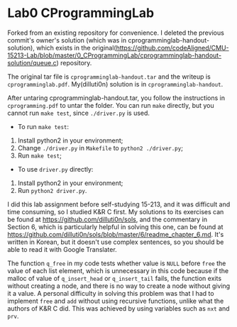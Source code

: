 # Lab0 CProgrammingLab

Forked from an existing repository for convenience. I deleted the previous commit's owner's solution (which was in cprogramminglab-handout-solution), which exists in the original(https://github.com/codeAligned/CMU-15213-Lab/blob/master/0_CProgrammingLab/cprogramminglab-handout-solution/queue.c) repository.

The original tar file is `cprogramminglab-handout.tar` and the writeup is
`cprogramminglab.pdf`. My(dilluti0n) solution is in `cprogramminglab-handout`.

After untaring cprogramminglab-handout.tar, you follow the instructions in 
`cprogramming.pdf` to untar the folder. You can run `make` directly, but you
cannot run `make test`, since `./driver.py` is used. 

- To run `make test`:
1. Install python2 in your environment;
2. Change `./driver.py` in `Makefile` to `python2 ./driver.py`;
3. Run `make test`;

- To use `driver.py` directly:
1. Install python2 in your environment;
2. Run `python2 driver.py`.

I did this lab assignment before self-studying 15-213, and it was difficult and time consuming, so I studied K&R C first. 
My solutions to its exercises can be found at https://github.com/dilluti0n/sols, and the commentary in Section 6, which is particularly helpful in solving this one, can be found at https://github.com/dilluti0n/sols/blob/master/6/readme_chapter_6.md. 
It's written in Korean, but it doesn't use complex sentences, so you should be able to read it with Google Translater.

The function `q_free` in my code tests whether value is `NULL` before `free` the value of each list element, which is unnecessary in this code because if the malloc of value of `q_insert_head` or `q_insert_tail` fails, the function exits without creating a node, and there is no way to create a node without giving it a value.
A personal difficulty in solving this problem was that I had to implement `free` and `add` without using recursive functions, 
unlike what the authors of K&R C did. This was achieved by using variables such as `nxt` and `prv`.
